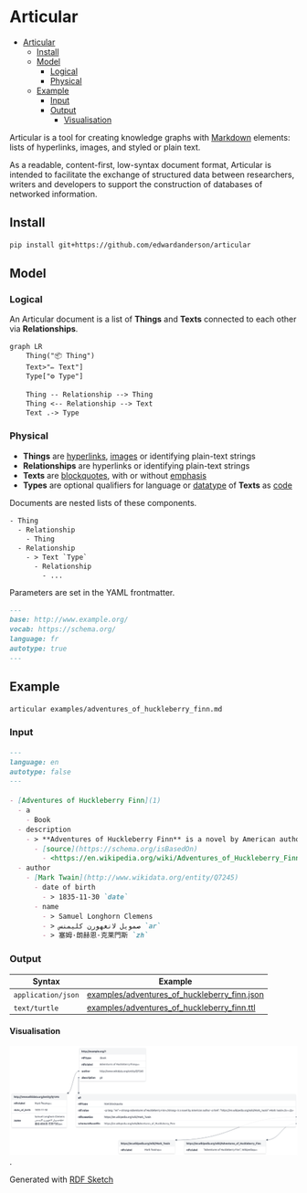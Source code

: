 # Articular

- [Articular](#articular)
  - [Install](#install)
  - [Model](#model)
    - [Logical](#logical)
    - [Physical](#physical)
  - [Example](#example)
    - [Input](#input)
    - [Output](#output)
      - [Visualisation](#visualisation)

Articular is a tool for creating knowledge graphs with [Markdown](https://daringfireball.net/projects/markdown/) elements: lists of hyperlinks, images, and styled or plain text.

As a readable, content-first, low-syntax document format, Articular is intended to facilitate the exchange of structured data between researchers, writers and developers to support the construction of databases of networked information.

## Install

```bash
pip install git+https://github.com/edwardanderson/articular
```

## Model

### Logical

An Articular document is a list of **Things** and **Texts** connected to each other via **Relationships**.

```mermaid
graph LR
    Thing("📦 Thing")
    Text>"✏️ Text"]
    Type["⚙️ Type"]

    Thing -- Relationship --> Thing
    Thing <-- Relationship --> Text
    Text .-> Type
```

### Physical

* **Things** are [hyperlinks](https://daringfireball.net/projects/markdown/syntax#link), [images](https://daringfireball.net/projects/markdown/syntax#img) or identifying plain-text strings
* **Relationships** are hyperlinks or identifying plain-text strings
* **Texts** are [blockquotes](https://daringfireball.net/projects/markdown/syntax#blockquote), with or without [emphasis](https://daringfireball.net/projects/markdown/syntax#em)
* **Types** are optional qualifiers for language or [datatype](https://www.w3.org/TR/2014/REC-rdf11-concepts-20140225/#section-Datatypes) of **Texts** as [code](https://daringfireball.net/projects/markdown/syntax#code)

Documents are nested lists of these components.

```text
- Thing
  - Relationship
    - Thing
  - Relationship
    - > Text `Type`
      - Relationship
        - ...
```

Parameters are set in the YAML frontmatter.

```markdown
---
base: http://www.example.org/
vocab: https://schema.org/
language: fr
autotype: true
---
```

## Example

```bash
articular examples/adventures_of_huckleberry_finn.md
```

### Input

```markdown
---
language: en
autotype: false
---

- [Adventures of Huckleberry Finn](1)
  - a
    - Book
  - description
    - > **Adventures of Huckleberry Finn** is a novel by American author [Mark Twain](https://en.wikipedia.org/wiki/Mark_Twain).
      - [source](https://schema.org/isBasedOn)
        - <https://en.wikipedia.org/wiki/Adventures_of_Huckleberry_Finn>
  - author
    - [Mark Twain](http://www.wikidata.org/entity/Q7245)
      - date of birth
        - > 1835-11-30 `date`
      - name
        - > Samuel Longhorn Clemens
        - > صمويل لانغهورن كليمنس `ar`
        - > 塞姆·朗赫恩·克莱門斯 `zh`
```

### Output

| Syntax             | Example |
|--------------------|----------------------------------------------------------------------------------------------|
| `application/json` | [examples/adventures_of_huckleberry_finn.json](examples/adventures_of_huckleberry_finn.json) |
| `text/turtle`      | [examples/adventures_of_huckleberry_finn.ttl](examples/adventures_of_huckleberry_finn.ttl)   |

#### Visualisation

![Visualisation](examples/adventures_of_huckleberry_finn.png).

Generated with [RDF Sketch](https://sketch.zazuko.com/)
